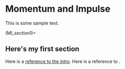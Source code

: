 # Momentum and Impulse

This is some sample text.

(MI_section1)=
## Here's my first section

Here is a [reference to the intro](intro.md). Here is a reference to [](MI_section1).